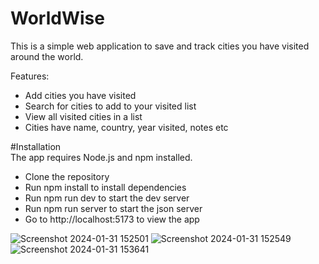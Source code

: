 # WorldWise

This is a simple web application to save and track cities you have visited around the world.

Features:

- Add cities you have visited
- Search for cities to add to your visited list
- View all visited cities in a list
- Cities have name, country, year visited, notes etc

#Installation  
The app requires Node.js and npm installed.

- Clone the repository
- Run npm install to install dependencies
- Run npm run dev to start the dev server
- Run npm run server to start the json server
- Go to http://localhost:5173 to view the app

![Screenshot 2024-01-31 152501](https://github.com/rohan1112/React-Projects/assets/94182713/176de2f1-a54b-4cff-854a-30bf9fe09e8b)
![Screenshot 2024-01-31 152549](https://github.com/rohan1112/React-Projects/assets/94182713/a9a2aced-fe30-41d0-b49d-b155f81b3c39)
![Screenshot 2024-01-31 153641](https://github.com/rohan1112/React-Projects/assets/94182713/eb680c77-10fb-4e75-a236-5373e0c6b616)
